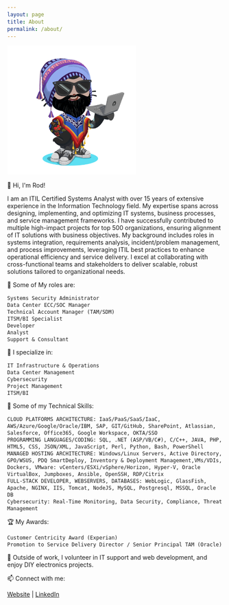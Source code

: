 ```yaml
---
layout: page
title: About
permalink: /about/
---
```


<img src="_site/assets/rodoctocat.png" width="300" height="300"/>

👋 Hi, I'm Rod!

I am an ITIL Certified Systems Analyst with over 15 years of extensive experience in the Information Technology field. My expertise spans across designing, implementing, and optimizing IT systems, business processes, and service management frameworks. I have successfully contributed to multiple high-impact projects for top 500 organizations, ensuring alignment of IT solutions with business objectives. My background includes roles in systems integration, requirements analysis, incident/problem management, and process improvements, leveraging ITIL best practices to enhance operational efficiency and service delivery. I excel at collaborating with cross-functional teams and stakeholders to deliver scalable, robust solutions tailored to organizational needs.

🚀 Some of My roles are:

    Systems Security Administrator
    Data Center ECC/SOC Manager
    Technical Account Manager (TAM/SDM)
    ITSM/BI Specialist
    Developer
    Analyst
    Support & Consultant

💼 I specialize in:

    IT Infrastructure & Operations
    Data Center Management
    Cybersecurity
    Project Management
    ITSM/BI

🔧 Some of my Technical Skills:

    CLOUD PLATFORMS ARCHITECTURE: IaaS/PaaS/SaaS/IaaC, AWS/Azure/Google/Oracle/IBM, SAP, GIT/GitHub, SharePoint, Atlassian, Salesforce, Office365, Google Workspace, OKTA/SSO
    PROGRAMMING LANGUAGES/CODING: SQL, .NET (ASP/VB/C#), C/C++, JAVA, PHP, HTML5, CSS, JSON/XML, JavaScript, Perl, Python, Bash, PowerShell
    MANAGED HOSTING ARCHITECTURE: Windows/Linux Servers, Active Directory, GPO/WSUS, PDQ SmartDeploy, Inventory & Deployment Management,VMs/VDIs, Dockers, VMware: vCenters/ESXi/vSphere/Horizon, Hyper-V, Oracle VirtualBox, Jumpboxes, Ansible, OpenSSH, RDP/Citrix
    FULL-STACK DEVELOPER, WEBSERVERS, DATABASES: WebLogic, GlassFish, Apache, NGINX, IIS, Tomcat, NodeJS, MySQL, Postgresql, MSSQL, Oracle DB
    Cybersecurity: Real-Time Monitoring, Data Security, Compliance, Threat Management

🏆 My Awards:

    Customer Centricity Award (Experian)
    Promotion to Service Delivery Director / Senior Principal TAM (Oracle)

🌱 Outside of work, I volunteer in IT support and web development, and enjoy DIY electronics projects.

📫 Connect with me:

[Website](https://rodvial.github.io) | [LinkedIn](https://linkedin.com/in/rodvial)
